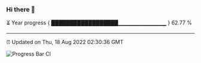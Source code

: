 ### Hi there 👋

⏳ Year progress { ██████████████████▁▁▁▁▁▁▁▁▁▁▁▁ } 62.77 %

---

⏰ Updated on Thu, 18 Aug 2022 02:30:36 GMT

![Progress Bar CI](https://github.com/ZhaoGui/ZhaoGui/workflows/Progress%20Bar%20CI/badge.svg)
